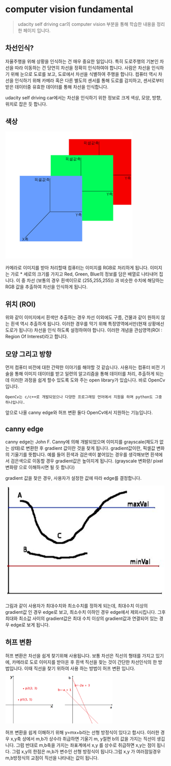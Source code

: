 # computer vision fundamental

> udacity self driving car의 computer vision 부분을 통해 학습한 내용을 정리한 페이지 입니다. 

## 차선인식?
자율주행을 위해 상황을 인식하는 건 매우 중요한 일입니다. 특히 도로주행의 기본인 차선을 따라 이동하는 건 당연히 차선을 정확히 인식하여야 합니다.
사람은 차선을 인식하기 위해 눈으로 도로를 보고, 도로에서 차선을 식별하여 주행을 합니다. 
컴퓨터 역시 차선을 인식하기 위해 카메라 혹은 다른 별도의 센서를 통해 도로를 감지하고, 센서로부터 받은 데이터중 유효한 데이터를 통해 차선을 인식합니다.

udacity self driving car에서는 차선을 인식하기 위한 정보로 크게 색상, 모양, 방향, 위치로 잡은 듯 합니다.

## 색상

<img src="/computervision/RGB.jpeg"  width="400" height="400">

카메라로 이미지를 받아 처리할때 컴퓨터는 이미지를 RGB로 처리하게 됩니다. 이미지는 가로 * 세로의 크기를 가지고 Red, Green, Blue의 정보를 담은 배열로 나타내어 집니다. 
이 중 차선 (보통의 경우 흰색이므로  (255,255,255)) 과 비슷한 수치에 해당하는 RGB 값을 추출하여 차선을 인식하게 됩니다.

## 위치 (ROI)
위와 같이 이미지에서 흰색만 추출하는 경우 차선 이외에도 구름, 건물과 같이 원하지 않는 흰색 역시 추출하게 됩니다. 
이러한 경우를 막기 위해 특정영역에서만(현재 상황에선 도로가 됩니다) 차선을 인식 하도록 설정하여야 합니다. 
이러한 개념을 관심영역(ROI : Region Of Interest)라고 합니다.

## 모양 그리고 방향

먼저 컴퓨터 비전에 대한 간략한 이야기를 해야할 것 같습니다. 
사용자는 컴퓨터 비전 기술을 통해 이미지 데이터를 받고 일련의 알고리즘을 통해 데이터를 처리, 추출하게 되는데 이러한 과정을 쉽게 할수 있도록 도와 주는 open library가 있습니다. 바로 OpenCv입니다.
```note
OpenCv는 c/c++로 개발되었으나 다양한 프로그래밍 언어에서 지원을 하며 python도 그중 하나입니다.
```
앞으로 나올 canny edge와 허프 변환 둘다 OpenCv에서 지원하는 기능입니다.

## canny edge 
canny edge는 John F. Canny에 의해 개발되었으며 이미지를 grayscale(채도가 없는 상태)로 변환한 후 gradient 값이란 것을 찾게 됩니다.
gradient값이란, 픽셀값 변화의 기울기를 뜻합니다. 
예를 들어 흰색과 검은색이 붙어있는 경우를 생각해보면 흰색에서 검은색으로 이동할 경우 gradient값은 높아지게 됩니다. (grayscale 변화량/ pixel 변화량 으로 이해하시면 될 듯 합니다)

gradient 값을 찾은 경우, 사용자가 설정한 값에 따라 edge를 결정합니다.

<img src="/computervision/canny.jpeg"  width="500" height="350">

그림과 같이 사용자가 최대수치와 최소수치를 정하게 되는데, 최대수치 이상의 gradient값 인 경우 edge로 보고, 최소수치 이하인 경우 edge에서 제외시킵니다. 그후 최대와 최소값 사이의 gradient값은 최대 수치 이상의 gradient값과 연결되어 있는 경우 edge로 보게 됩니다.

## 허프 변환

허프 변환은 차선을 쉽게 찾기위해 사용됩니다. 보통 차선은 직선의 형태를 가지고 있기에, 카메라로 도로 이미지를 받아온 후 흰색 직선을 찾는 것이 간단한 차선인식의 한 방법입니다. 이때 직선을 찾기 위하여 사용 하는 방법이 허프 변환 입니다.

<img src="/computervision/허프.png"  >

허프 변환을 쉽게 이해하기 위해 y=mx+b라는 선형 방정식이 있다고 합시다. 이러한 경우 x,y축 상에서 m,b가 상수라 취급하면 기울기 m, y절편 b의 값을 가지는 직선이 생깁니다. 
그럼 반대로 m,b축을 가지는 좌표계에서 x,y 를 상수로 취급하면 x,y는 점이 됩니다. 그럼 x,y의 한점은 m,b가 변수인 선형 방정식이 됩니다.그럼 x,y 가 여러점일경우 m,b방정식의 교점이 직선을 나타내는 값이 됩니다.
